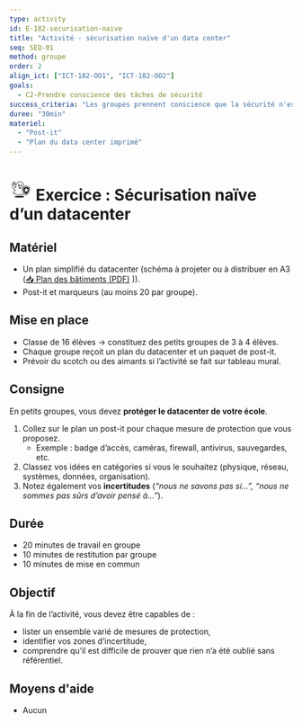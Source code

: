 ```yaml
---
type: activity
id: E-182-securisation-naive
title: "Activité - sécurisation naïve d'un data center"
seq: SEQ-01
method: groupe
order: 2
align_ict: ["ICT-182-OO1", "ICT-182-OO2"]
goals:
  - C2-Prendre conscience des tâches de sécurité
success_criteria: "Les groupes prennent conscience que la sécurité n'est pas évidente."
duree: "30min"
materiel:
  - "Post-it"
  - "Plan du data center imprimé"
---
```


# ![image](../../assets/images/ico_ghost_defense.png) Exercice : Sécurisation naïve d’un datacenter

## Matériel
- Un plan simplifié du datacenter (schéma à projeter ou à distribuer en A3 ([📥 Plan des bâtiments (PDF)](pdf/Module_182_CF_FR.pdf) )).  
- Post-it et marqueurs (au moins 20 par groupe).  

## Mise en place
- Classe de 16 élèves → constituez des petits groupes de 3 à 4 élèves.  
- Chaque groupe reçoit un plan du datacenter et un paquet de post-it. 
- Prévoir du scotch ou des aimants si l’activité se fait sur tableau mural.  

## Consigne
En petits groupes, vous devez **protéger le datacenter de votre école**.  

1. Collez sur le plan un post-it pour chaque mesure de protection que vous proposez.  
   - Exemple : badge d’accès, caméras, firewall, antivirus, sauvegardes, etc.  
2. Classez vos idées en catégories si vous le souhaitez (physique, réseau, systèmes, données, organisation).  
3. Notez également vos **incertitudes** (*“nous ne savons pas si…”, “nous ne sommes pas sûrs d’avoir pensé à…”*).  

## Durée
- 20 minutes de travail en groupe  
- 10 minutes de restitution par groupe  
- 10 minutes de mise en commun  

## Objectif
À la fin de l’activité, vous devez être capables de :  
- lister un ensemble varié de mesures de protection,  
- identifier vos zones d’incertitude,  
- comprendre qu’il est difficile de prouver que rien n’a été oublié sans référentiel.  

## Moyens d'aide
* Aucun
